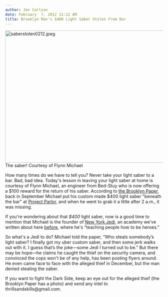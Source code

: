 ```yaml
---
author: Jen Carlson
date: February  7, 2012 11:12 AM
title: Brooklyn Man's $400 Light Saber Stolen From Bar
---
```


<p><span class="mt-enclosure mt-enclosure-image" style="display: inline;"> <img alt="saberstolen0212.jpeg" src="https://web.archive.org/web/20120428163004im_/http://gothamist.com/attachments/arts_jen/saberstolen0212.jpeg" width="640" height="424" class="image-none"> </span><br>
<span class="photo_caption">The saber! Courtesy of Flynn Michael</span></p>

<p>How many times do we have to tell you? Never take your light saber to a bar. Bad, bad idea. Today&apos;s lesson in leaving your light saber at home is courtesy of Flynn Michael, an engineer from Bed-Stuy who is now offering a $100 reward for the return of his saber. According to <a href="https://web.archive.org/web/20120428163004/http://www.brooklynpaper.com/stories/35/6/dtg_jedimaster_2012_02_10_bk.html">the Brooklyn Paper</a>, back in September Michael put his custom made $400 light saber &quot;beneath the bar&quot; at <a href="https://web.archive.org/web/20120428163004/http://www.yelp.com/biz/project-parlor-brooklyn">Project Parlor</a>, and when he went to grab it a little after 2 a.m., it was missing. </p>

<p>If you&apos;re wondering about that <em>$400</em> light saber, now is a good time to mention that Michael is the founder of <a href="https://web.archive.org/web/20120428163004/http://www.newyorkjedi.com/">New York Jedi</a>, an academy we&apos;ve written about here <a href="https://web.archive.org/web/20120428163004/http://gothamist.com/2009/05/01/video_lightsabers_meet_segways_in_b.php">before</a>, where he&apos;s &#x201C;teaching people how to be heroes.&quot;</p>

<p>So what&apos;s a Jedi to do? Michael told the paper, &#x201C;Who steals somebody&#x2019;s light saber? I finally got my uber custom saber, and then some jerk walks out with it. I guess that&#x2019;s the joke&#x2014;some Jedi I turned out to be.&quot; But there may be hope&#x2014;he claims he caught the thief on the security camera, and convinced the cops won&apos;t be of any help, has been posting flyers around. He even came face to face with the alleged thief in December, but the man denied stealing the saber. </p>

<p>If you want to fight the Dark Side, keep an eye out for the alleged thief (the Brooklyn Paper has a photo) and send any intel to thrillsandskills@gmail.com.</p>
